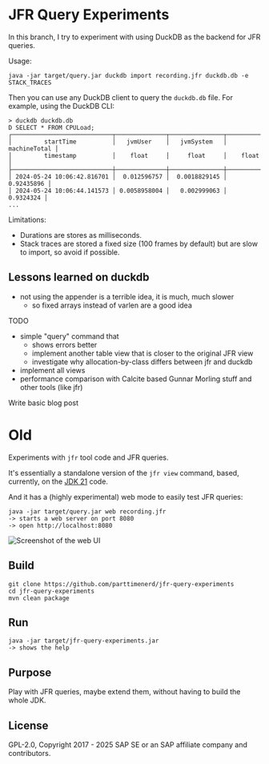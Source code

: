 JFR Query Experiments
=====================

In this branch, I try to experiment with using DuckDB as the backend for JFR queries.

Usage:

```shell
java -jar target/query.jar duckdb import recording.jfr duckdb.db -e STACK_TRACES
```

Then you can use any DuckDB client to query the `duckdb.db` file.
For example, using the DuckDB CLI:

```shell
> duckdb duckdb.db
D SELECT * FROM CPULoad;
┌────────────────────────────┬──────────────┬───────────────┬──────────────┐
│         startTime          │   jvmUser    │   jvmSystem   │ machineTotal │
│         timestamp          │    float     │     float     │    float     │
├────────────────────────────┼──────────────┼───────────────┼──────────────┤
│ 2024-05-24 10:06:42.816701 │  0.012596757 │  0.0018829145 │   0.92435896 │
│ 2024-05-24 10:06:44.141573 │ 0.0058958004 │   0.002999063 │    0.9324324 │
...
```
Limitations:
- Durations are stores as milliseconds.
- Stack traces are stored a fixed size (100 frames by default) but are slow to import, so avoid if possible.

Lessons learned on duckdb
-------------------------
- not using the appender is a terrible idea, it is much, much slower
  - so fixed arrays instead of varlen are a good idea

TODO
- simple "query" command that 
  - shows errors better
  - implement another table view that is closer to the original JFR view
  - investigate why allocation-by-class differs between jfr and duckdb
- implement all views
- performance comparison with Calcite based Gunnar Morling stuff and other tools (like jfr)

Write basic blog post

Old
===

Experiments with `jfr` tool code and JFR queries.

It's essentially a standalone version of the `jfr view` command,
based, currently, on the [JDK 21](https://github.com/openjdk/jdk21u) code.

And it has a (highly experimental) web mode to easily test JFR queries:

```shell
java -jar target/query.jar web recording.jfr
-> starts a web server on port 8080
-> open http://localhost:8080
```

![Screenshot of the web UI](img/tool.png)

Build
-----

```shell
git clone https://github.com/parttimenerd/jfr-query-experiments
cd jfr-query-experiments
mvn clean package
```

Run
---
```shell
java -jar target/jfr-query-experiments.jar
-> shows the help
```

Purpose
-------
Play with JFR queries, maybe extend them, without having to build the whole JDK.

License
-------
GPL-2.0, Copyright 2017 - 2025 SAP SE or an SAP affiliate company and contributors.